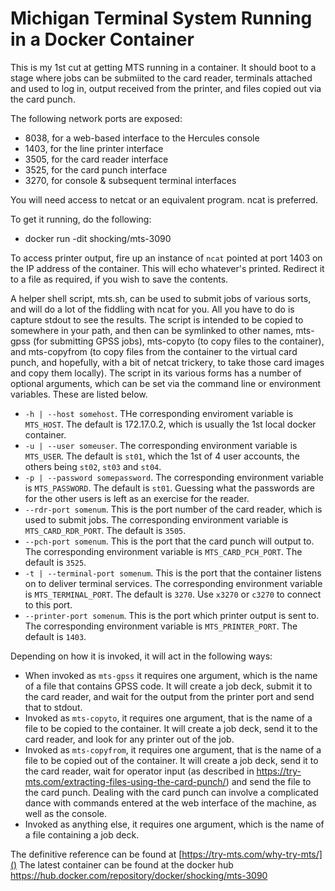 # Michigan Terminal System Running in a Docker Container

This is my 1st cut at getting MTS running in a container. It should boot to a stage where jobs can be submiited to the card reader, terminals attached and used to log in, output received from the printer, and files copied out via the card punch. 

The following network ports are exposed:

* 8038, for a web-based interface to the Hercules console
* 1403, for the line printer interface
* 3505, for the card reader interface
* 3525, for the card punch interface
* 3270, for console & subsequent terminal interfaces

You will need access to netcat or an equivalent program. ncat is preferred.

To get it running, do the following:

* docker run -dit shocking/mts-3090 


To access printer output, fire up an instance of `ncat` pointed at port 1403 on  the IP address of the container. This will echo whatever's printed. Redirect it to a file as required, if you wish to save the contents.

A helper shell script, mts.sh, can be used to submit jobs of various sorts, and will do a lot of the fiddling with ncat for you. All you have to do is capture stdout to see the results. The script is intended to be copied to somewhere in your path, and then can be symlinked to other names, mts-gpss (for submitting GPSS jobs), mts-copyto (to copy files to the container), and mts-copyfrom (to copy files from the container to the virtual card punch, and hopefully, with a bit of netcat trickery, to take those card images and copy them locally). The script in its various forms has a number of optional arguments, which can be set via the command line or environment variables. These are listed below.

* `-h | --host somehost`. THe corresponding enviroment variable is `MTS_HOST`. The default is 172.17.0.2, which is usually the 1st local docker container.
* `-u | --user someuser`. The corresponding environment variable is `MTS_USER`. The default is `st01`, which the 1st of 4 user accounts, the others being `st02`, `st03` and `st04`.
* `-p | --password somepassword`. The corresponding environment variable is `MTS_PASSWORD`. The default is `st01`. Guessing what the passwords are for the other users is left as an exercise for the reader.
* `--rdr-port somenum`. This is the port number of the card reader, which is used to submit jobs. The corresponding environment variable is `MTS_CARD_RDR_PORT`. The default is `3505`.
* `--pch-port somenum`. This is the port that the card punch will output to. The corresponding environment variable is `MTS_CARD_PCH_PORT`. The default is `3525`.
* `-t | --terminal-port somenum`. This is the port that the container listens on to deliver terminal services. The corresponding environment variable is `MTS_TERMINAL_PORT`. The default is `3270`. Use `x3270` or `c3270` to connect to this port.
* `--printer-port somenum`. This is the port which printer output is sent to. The corresponding environment variable is `MTS_PRINTER_PORT`. The default is `1403`.

Depending on how it is invoked, it will act in the following ways:

* When invoked as `mts-gpss` it requires one argument, which is the name of a file that contains GPSS code. It will create a job deck, submit it to the card reader, and wait for the output from the printer port and send that to stdout.
* Invoked as `mts-copyto`, it requires one argument, that is the name of a file to be copied to the container. It will create a job deck, send it to the card reader, and look for any printer out of the job. 
* Invoked as `mts-copyfrom`, it requires one argument, that is the name of a file to be copied out of the container. It will create a job deck, send it to the card reader, wait for operator input (as described in https://try-mts.com/extracting-files-using-the-card-punch/) and send the file to the card punch. Dealing with the card punch can involve a complicated dance with commands entered at the web interface of the machine, as well as the console.
* Invoked as anything else, it requires one argument, which is the name of a file containing a job deck.

The definitive reference can be found at [https://try-mts.com/why-try-mts/]() 
The latest container can be found at the docker hub https://hub.docker.com/repository/docker/shocking/mts-3090

